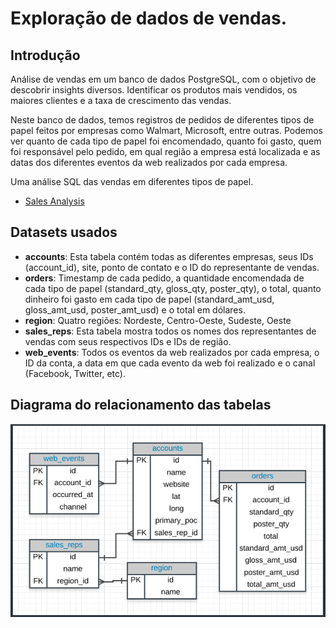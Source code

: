 # Exploração de dados de vendas.

## Introdução
Análise de vendas em um banco de dados PostgreSQL, com o objetivo de descobrir insights diversos. Identificar os produtos mais vendidos, os maiores clientes e a taxa de crescimento das vendas.

Neste banco de dados, temos registros de pedidos de diferentes tipos de papel feitos por empresas como Walmart, Microsoft, entre outras. Podemos ver quanto de cada tipo de papel foi encomendado, quanto foi gasto, quem foi responsável pelo pedido, em qual região a empresa está localizada e as datas dos diferentes eventos da web realizados por cada empresa.

Uma análise SQL das vendas em diferentes tipos de papel.
* [Sales Analysis](https://github.com/jenny-4/sales-data-exploration/blob/main/sales-analysis.md)

## Datasets usados
- <strong>accounts</strong>:  Esta tabela contém todas as diferentes empresas, seus IDs (account_id), site, ponto de contato e o ID do representante de vendas.
- <strong>orders</strong>: Timestamp de cada pedido, a quantidade encomendada de cada tipo de papel (standard_qty, gloss_qty, poster_qty), o total, quanto dinheiro foi gasto em cada tipo de papel (standard_amt_usd, gloss_amt_usd, poster_amt_usd) e o total em dólares.
- <strong>region</strong>:  Quatro regiões: Nordeste, Centro-Oeste, Sudeste, Oeste
- <strong>sales_reps</strong>:  Esta tabela mostra todos os nomes dos representantes de vendas com seus respectivos IDs e IDs de região.
- <strong>web_events</strong>: Todos os eventos da web realizados por cada empresa, o ID da conta, a data em que cada evento da web foi realizado e o canal (Facebook, Twitter, etc).

## Diagrama do relacionamento das tabelas
![alt text](https://github.com/jenny-4/sales-data-exploration/blob/main/ERD.png)

